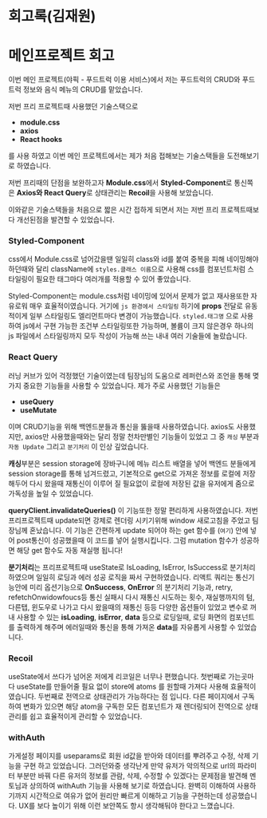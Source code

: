 # 회고록(김재원)

# 메인프로젝트 회고

이번 메인 프로젝트(야픽 - 푸드트럭 이용 서비스)에서 저는 푸드트럭의 CRUD와 푸드트럭 정보와 음식 메뉴의 CRUD를 맡았습니다.

저번 프리 프로젝트때 사용했던 기술스택으로

- **module.css**
- **axios**
- **React hooks**

를 사용 하였고 이번 메인 프로젝트에서는 제가 처음 접해보는 기술스택들을 도전해보기로 하였습니다.

저번 프리때의 단점을 보완하고자 **Module.css**에서 **Styled-Component**로 통신쪽은 **Axios와 React Query**로 상태관리는 **Recoil**을 사용해 보았습니다.

이와같은 기술스택들을 처음으로 짧은 시간 접하게 되면서 저는 저번 프리 프로젝트때보다 개선된점을 발견할 수 있었습니다.

### Styled-Component

css에서 Module.css로 넘어갔을땐 일일히 class와 id를 붙여 중복을 피해 네이밍해야 하던때와 달리 className에 `styles.클래스 이름`으로 사용해 css를 컴포넌트처럼 스타일링이 필요한 태그마다 여러개를 적용할 수 있어 좋았습니다.

Styled-Component는 module.css처럼 네이밍에 있어서 문제가 없고 재사용또한 자유로워 매우 효율적이였습니다. 거기에 `js 환경에서 스타일링` 하기에 **props** 전달로 유동적이게 일부 스타일링도 엘리먼트마다 변경이 가능했습니다. `styled.태그명` 으로 사용하여 js에서 구현 가능한 조건부 스타일링또한 가능하며, 볼륨이 크지 않은경우 하나의 js 파일에서 스타일링까지 모두 작성이 가능해 쓰는 내내 여러 기술들에 놀랐습니다.

### React Query

러닝 커브가 있어 걱정했던 기술이였는데 팀장님의 도움으로 레퍼런스와 조언을 통해 몆가지 중요한 기능들을 사용할 수 있었습니다. 제가 주로 사용했던 기능들은

- **useQuery**
- **useMutate**

이며 CRUD기능을 위해 백엔드분들과 통신을 뚫을때 사용하였습니다. axios도 사용했지만, axios만 사용했을때와는 달리 정말 천차만별인 기능들이 있었고 그 중 `캐싱` 부분과 `자동 Update` 그리고 `분기처리` 이 인상 깊었습니다.

**캐싱**부분은 session storage에 장바구니에 메뉴 리스트 배열을 넣어 백엔드 분들에게 session storage를 통해 넘겨드렸고, 기본적으로 get으로 가져온 정보를 로컬에 저장해두어 다시 왔을때 재통신이 이루어 질 필요없이 로컬에 저장된 값을 유저에게 줌으로 가독성을 높일 수 있었습니다.

**queryClient.invalidateQueries()** 이 기능또한 정말 편리하게 사용하였습니다. 저번 프리프로젝트때 update되면 강제로 렌더링 시키기위해 window 새로고침을 주었고 팀장님께 혼났습니다. 이 기능은 간편하게 update 되어야 하는 get 함수를 (`여기`) 안에 넣어 post통신이 성공했을때 이 코드를 넣어 실행시킵니다. 그럼 mutation 함수가 성공하면 해당 get 함수도 자동 재실행 됩니다!

**분기처리**는 프리프로젝트때 useState로 IsLoading, IsError, IsSuccess로 분기처리 하였으며 일일히 로딩과 에러 성공 로직을 짜서 구현하였습니다. 리액트 쿼리는 통신기능안에 미리 옵션기능으로 **OnSuccess**, **OnError** 의 분기처리 기능과, retry, refetchOnwidowfoucs등 통신 실패시 다시 재통신 시도하는 횟수, 재실행까지의 텀, 다른탭, 윈도우로 나가고 다시 왔을때의 재통신 등등 다양한 옵션들이 있었고 변수로 꺼내 사용할 수 있는 **isLoading**, **isError**, **data** 등으로 로딩일때, 로딩 화면의 컴포넌트를 출력하게 해주며 에러일때와 통신을 통해 가져온 **data**를 자유롭게 사용할 수 있었습니다.

### Recoil

useState에서 쓰다가 넘어온 저에게 리코일은 너무나 편했습니다. 첫번째로 가는곳마다 useState를 만들어줄 필요 없이 store에 atoms 를 원할때 가져다 사용해 효율적이였습니다. 두번째로 전역으로 상태관리가 가능하다는 점 입니다. 다른 페이지에서 구독하여 변화가 있으면 해당 atom을 구독한 모든 컴포넌트가 재 렌더링되어 전역으로 상태관리를 쉽고 효율적이게 관리할 수 있었습니다.

### withAuth

가게설정 페이지를 useparams로 회원 id값을 받아와 데이터를 뿌려주고 수정, 삭제 기능을 구현 하고 있었습니다. 그러던와중 생각난게 만약 유저가 악의적으로 url의 파라미터 부분만 바꿔 다른 유저의 정보를 관람, 삭제, 수정할 수 있겠다는 문제점을 발견해 멘토님과 상의하여 withAuth 기능을 사용해 보기로 하였습니다. 완벽히 이해하여 사용하기까지 시간적으로 여유가 없어 원리만 빠르게 이해하고 기능을 구현하는데 성공했습니다. UX를 보다 높이기 위해 이런 보안쪽도 항시 생각해둬야 한다고 느꼈습니다.
